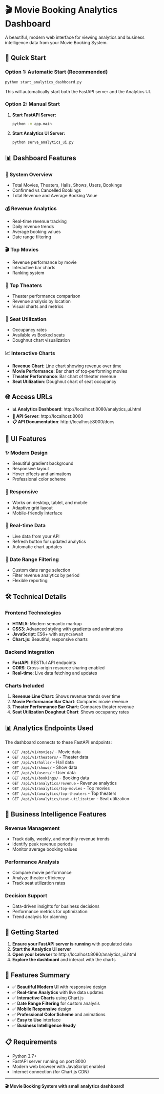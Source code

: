 # 🎬 Movie Booking Analytics Dashboard

A beautiful, modern web interface for viewing analytics and business intelligence data from your Movie Booking System.

## 🚀 Quick Start

### Option 1: Automatic Start (Recommended)
```bash
python start_analytics_dashboard.py
```
This will automatically start both the FastAPI server and the Analytics UI.

### Option 2: Manual Start
1. **Start FastAPI Server:**
   ```bash
   python -m app.main
   ```

2. **Start Analytics UI Server:**
   ```bash
   python serve_analytics_ui.py
   ```

## 📊 Dashboard Features

### 🎯 **System Overview**
- Total Movies, Theaters, Halls, Shows, Users, Bookings
- Confirmed vs Cancelled Bookings
- Total Revenue and Average Booking Value

### 💰 **Revenue Analytics**
- Real-time revenue tracking
- Daily revenue trends
- Average booking values
- Date range filtering

### 🎬 **Top Movies**
- Revenue performance by movie
- Interactive bar charts
- Ranking system

### 🏢 **Top Theaters**
- Theater performance comparison
- Revenue analysis by location
- Visual charts and metrics

### 🎯 **Seat Utilization**
- Occupancy rates
- Available vs Booked seats
- Doughnut chart visualization

### 📈 **Interactive Charts**
- **Revenue Chart**: Line chart showing revenue over time
- **Movie Performance**: Bar chart of top-performing movies
- **Theater Performance**: Bar chart of theater revenue
- **Seat Utilization**: Doughnut chart of seat occupancy

## 🌐 Access URLs

- **📊 Analytics Dashboard**: http://localhost:8080/analytics_ui.html
- **🔗 API Server**: http://localhost:8000
- **📋 API Documentation**: http://localhost:8000/docs

## 🎨 UI Features

### ✨ **Modern Design**
- Beautiful gradient background
- Responsive layout
- Hover effects and animations
- Professional color scheme

### 📱 **Responsive**
- Works on desktop, tablet, and mobile
- Adaptive grid layout
- Mobile-friendly interface

### 🔄 **Real-time Data**
- Live data from your API
- Refresh button for updated analytics
- Automatic chart updates

### 📅 **Date Range Filtering**
- Custom date range selection
- Filter revenue analytics by period
- Flexible reporting

## 🛠️ Technical Details

### **Frontend Technologies**
- **HTML5**: Modern semantic markup
- **CSS3**: Advanced styling with gradients and animations
- **JavaScript**: ES6+ with async/await
- **Chart.js**: Beautiful, responsive charts

### **Backend Integration**
- **FastAPI**: RESTful API endpoints
- **CORS**: Cross-origin resource sharing enabled
- **Real-time**: Live data fetching and updates

### **Charts Included**
1. **Revenue Line Chart**: Shows revenue trends over time
2. **Movie Performance Bar Chart**: Compares movie revenue
3. **Theater Performance Bar Chart**: Compares theater revenue
4. **Seat Utilization Doughnut Chart**: Shows occupancy rates

## 📊 Analytics Endpoints Used

The dashboard connects to these FastAPI endpoints:
- `GET /api/v1/movies/` - Movie data
- `GET /api/v1/theaters/` - Theater data
- `GET /api/v1/halls/` - Hall data
- `GET /api/v1/shows/` - Show data
- `GET /api/v1/users/` - User data
- `GET /api/v1/bookings/` - Booking data
- `GET /api/v1/analytics/revenue` - Revenue analytics
- `GET /api/v1/analytics/top-movies` - Top movies
- `GET /api/v1/analytics/top-theaters` - Top theaters
- `GET /api/v1/analytics/seat-utilization` - Seat utilization

## 🎯 Business Intelligence Features

### **Revenue Management**
- Track daily, weekly, and monthly revenue trends
- Identify peak revenue periods
- Monitor average booking values

### **Performance Analysis**
- Compare movie performance
- Analyze theater efficiency
- Track seat utilization rates

### **Decision Support**
- Data-driven insights for business decisions
- Performance metrics for optimization
- Trend analysis for planning

## 🚀 Getting Started

1. **Ensure your FastAPI server is running** with populated data
2. **Start the Analytics UI server**
3. **Open your browser** to http://localhost:8080/analytics_ui.html
4. **Explore the dashboard** and interact with the charts

## 🎉 Features Summary

- ✅ **Beautiful Modern UI** with responsive design
- ✅ **Real-time Analytics** with live data updates
- ✅ **Interactive Charts** using Chart.js
- ✅ **Date Range Filtering** for custom analysis
- ✅ **Mobile Responsive** design
- ✅ **Professional Color Scheme** and animations
- ✅ **Easy to Use** interface
- ✅ **Business Intelligence Ready**

## 📋 Requirements

- Python 3.7+
- FastAPI server running on port 8000
- Modern web browser with JavaScript enabled
- Internet connection (for Chart.js CDN)

---

**🎬  Movie Booking System with small analytics dashboard!**
